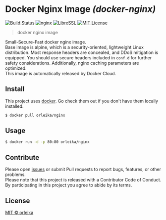 # Docker Nginx Image _(docker-nginx)_

[![Build Status](https://img.shields.io/travis/orleika/docker-nginx/master.svg?style=flat-square)](https://travis-ci.org/orleika/docker-nginx)
[![nginx](http://img.shields.io/badge/nginx-v1.13.5-blue.svg?style=flat-square)](https://nginx.org/en/download.html)
[![LibreSSL](http://img.shields.io/badge/LibreSSL-v2.5.5-blue.svg?style=flat-square)](https://www.libressl.org/)
[![MIT License](http://img.shields.io/badge/license-MIT-blue.svg?style=flat-square)](https://github.com/orleika/docker-nginx/blob/master/LICENSE)

> docker nginx image

Small-Secure-Fast docker nginx image.  
Base image is alpine, which is a security-oriented, lightweight Linux distribution. Most response headers are concealed, and DDoS mitigation is equipped. You should use secure headers included in `conf.d` for further safety considerations. Additionally, nginx caching parameters are optimized.  
This image is automatically released by Docker Cloud.

## Install

This project uses [docker](https://docs.docker.com). Go check them out if you don't have them locally installed.

```sh
$ docker pull orleika/nginx
```

## Usage

```sh
$ docker run -d -p 80:80 orleika/nginx
```

## Contribute

Please open [issues](https://github.com/orleika/docker-nginx/issues/new) or submit Pull requests to report bugs, features, or other problems.  
Please note that this project is released with a Contributor Code of Conduct. By participating in this project you agree to abide by its terms.

## License

[MIT © orleika](LICENSE)
